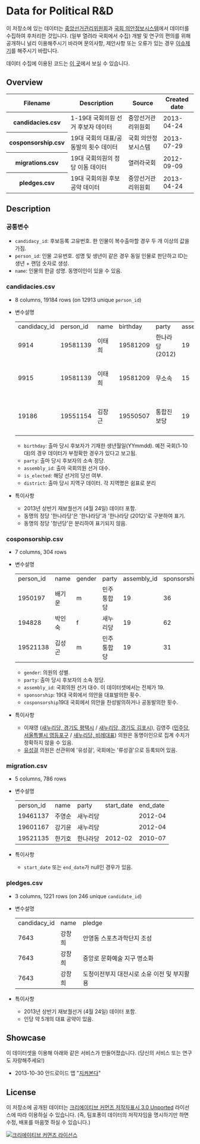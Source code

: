 # Data for Political R&D

이 저장소에 있는 데이터는 [중앙선거관리위원회](http://www.nec.go.kr)과 [국회 의안정보시스템](http://likms.assembly.go.kr/bill/)에서 데이터를 수집하여 후처리한 것입니다. (일부 열려라 국회에서 수집)
개발 및 연구의 편의를 위해 공개하니 널리 이용해주시기 바라며 문의사항, 제안사항 또는 오류가 있는 경우 [이슈제기](https://github.com/teampopong/data-for-rnd/issues)를 해주시기 바랍니다.

데이터 수집에 이용된 코드는 [이 곳](https://github.com/teampopong/crawlers)에서 보실 수 있습니다.


## Overview
<table>
<thead>
    <tr>
        <th>Filename</th>
        <th>Description</th>
        <th>Source</th>
        <th>Created date</th>
    </tr>
</thead>
<tbody>
    <tr>
        <th>candidacies.csv</th>
        <td>1-19대 국회의원 선거 후보자 데이터</td>
        <td>중앙선거관리위원회</td>
        <td>2013-04-24</td>
    </tr>
    <tr>
        <th>cosponsorship.csv</th>
        <td>19대 국회의 대표/공동발의 횟수 데이터</td>
        <td>국회 의안정보시스템</td>
        <td>2013-07-29</td>
    </tr>
    <tr>
        <th>migrations.csv</th>
        <td>19대 국회의원의 정당 이동 데이터</td>
        <td>열려라국회</td>
        <td>2012-09-09</td>
    </tr>
    <tr>
        <th>pledges.csv</th>
        <td>19대 국회의원 후보 공약 데이터</td>
        <td>중앙선거관리위원회</td>
        <td>2013-04-24</td>
    </tr>
</tbody>
</table>

## Description
### 공통변수
- `candidacy_id`: 후보등록 고유번호. 한 인물이 복수출마할 경우 두 개 이상의 값을 가짐.
- `person_id`: 인물 고유번호. 성명 및 생년이 같은 경우 동일 인물로 판단하고 ID는 생년 + 랜덤 숫자로 생성.
- `name`: 인물의 한글 성명. 동명이인이 있을 수 있음.

### candidacies.csv
- 8 columns, 19184 rows (on 12913 unique `person_id`)
- 변수설명
    <table>
        <tr><td>candidacy_id</td><td>person_id</td><td>name</td><td>birthday</td><td>party</td><td>assembly_id</td><td>is_elected</td><td>district</td></tr>
        <tr><td>9914</td><td>19581139</td><td>이태희</td><td>19581209</td><td>한나라당(2012)</td><td>19</td><td>f</td><td>{비례대표}</td></tr>
        <tr><td>9915</td><td>19581139</td><td>이태희</td><td>19581209</td><td>무소속</td><td>15</td><td>f</td><td>"{서울특별시,광진구,갑}"</td></tr>
        <tr><td>19186</td><td>19551154</td><td>김창근</td><td>19550507</td><td>통합진보당</td><td>19</td><td>f</td><td>"{대전광역시,대덕구}"</td></tr>
    </table>

    - `birthday`: 출마 당시 후보자가 기재한 생년월일(YYmmdd). 예전 국회(1-10대)의 경우 데이터가 부정확한 경우가 있다고 보고됨.
    - `party`: 출마 당시 후보자의 소속 정당.
    - `assembly_id`: 출마 국회의원 선거 대수.
    - `is_elected`: 해당 선거의 당선 여부.
    - `district`: 출마 당시 지역구 데이터. 각 지역명은 쉼표로 분리

- 특이사항
    - 2013년 상반기 재보궐선거 (4월 24일) 데이터 포함.
    - 동명의 정당 '한나라당'은 '한나라당'과 '한나라당 (2012)'로 구분하여 표기.
    - 동명의 정당 '청년당'은 분리하여 표기되지 않음.

### cosponsorship.csv
- 7 columns, 304 rows
- 변수설명
    <table>
        <tr><td>person_id</td><td>name</td><td>gender</td><td>party</td><td>assembly_id</td><td>sponsorship</td><td>cosponsorship</td></tr>
        <tr><td>1950197</td><td>배기운</td><td>m</td><td>민주통합당</td><td>19</td><td>36</td><td>1484</td></tr>
        <tr><td>194828</td><td>박인숙</td><td>f</td><td>새누리당</td><td>19</td><td>62</td><td>878</td></tr>
        <tr><td>19521138</td><td>김성곤</td><td>m</td><td>민주통합당</td><td>19</td><td>31</td><td>835</td></tr>
    </table>

    - `gender`: 의원의 성별.
    - `party`: 출마 당시 후보자의 소속 정당.
    - `assembly_id`: 국회의원 선거 대수. 이 데이터셋에서는 전체가 19.
    - `sponsorship`: 19대 국회에서 의안을 대표발의한 횟수.
    - `cosponsorship`19대 국회에서 의안을 찬성발의하거나 공동발의한 횟수.

- 특이사항
    - 이재영 ([새누리당, 경기도 평택시](http://pokr.kr/person/19561115) / [새누리당, 경기도 김포시](http://pokr.kr/person/197515)), 김영주 ([민주당, 서울특별시 영등포구](http://pokr.kr/person/195526) / [새누리당, 비례대표](http://pokr.kr/person/19541125)) 의원은 동명이인으로 집계 수치가 정확하지 않을 수 있음.
    - [유성걸](http://pokr.kr/person/19571122) 의원은 선관위에 '유성걸', 국회에는 '류성걸'으로 등록되어 있음.

### migration.csv

- 5 columns, 786 rows
- 변수설명
    <table>
        <tr><td>person_id</td><td>name</td><td>party</td><td>start_date</td><td>end_date</td></tr>
        <tr><td>19461137</td><td>주영순</td><td>새누리당</td><td></td><td>2012-04</td></tr>
        <tr><td>19601167</td><td>강기윤</td><td>새누리당</td><td></td><td>2012-04</td></tr>
        <tr><td>19521135</td><td>한기호</td><td>한나라당</td><td>2012-02</td><td>2010-07</td></tr>
    </table>

- 특이사항
    - `start_date` 또는 `end_date`가 null인 경우가 있음.

### pledges.csv

- 3 columns, 1221 rows (on 246 unique `candidate_id`)
- 변수설명
    <table>
        <tr><td>candidacy_id</td><td>name</td><td>pledge</td></tr>
        <tr><td>7643</td><td>강창희</td><td>안영동 스포츠과학단지 조성</td></tr>
        <tr><td>7643</td><td>강창희</td><td>중앙로 문화예술 지구 명소화</td></tr>
        <tr><td>7643</td><td>강창희</td><td>도청이전부지 대전시로 소유 이전 및 부지활용</td></tr>
    </table>

- 특이사항
    - 2013년 상반기 재보궐선거 (4월 24일) 데이터 포함.
    - 인당 약 5개의 대표 공약이 있음.


## Showcase

이 데이터셋을 이용해 아래와 같은 서비스가 만들어졌습니다.
(당신의 서비스 또는 연구도 자랑해주세요!)

- 2013-10-30 안드로이드 앱 "[지켜본다](https://play.google.com/store/apps/details?id=org.sicamp.isee)"

## License

이 저장소에 공개된 데이터는 [크리에이티브 커먼즈 저작자표시 3.0 Unported](http://creativecommons.org/licenses/by/3.0/deed.ko) 라이선스에 따라 이용하실 수 있습니다. (즉, 팀포퐁이 데이터의 저작자임을 명시하기만 하면 수정, 배포를 마음껏 하실 수 있습니다.)


<a rel="license" href="http://creativecommons.org/licenses/by/3.0/deed.ko"><img alt="크리에이티브 커먼즈 라이선스" style="border-width:0" src="http://i.creativecommons.org/l/by/3.0/88x31.png" /></a>
